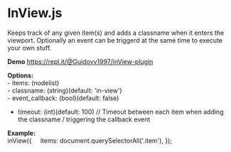 # InView.js

Keeps track of any given item(s) and adds a classname when it enters the viewport.
Optionally an event can be triggerd at the same time to execute your own stuff.

**Demo**
https://repl.it/@Guidovv1997/inView-plugin


**Options:**<br>
	- items: (nodelist)<br>
	- classname: (string)(default: 'in-view')<br>
	- event_callback: (bool)(default: false)<br>
  - timeout: (int)(default: 100) // Timeout between each item when adding the classname / triggering the callback event

**Example:**<br>
inView({
&nbsp;&nbsp;&nbsp;&nbsp;items: document.querySelectorAll('.item'),
});
